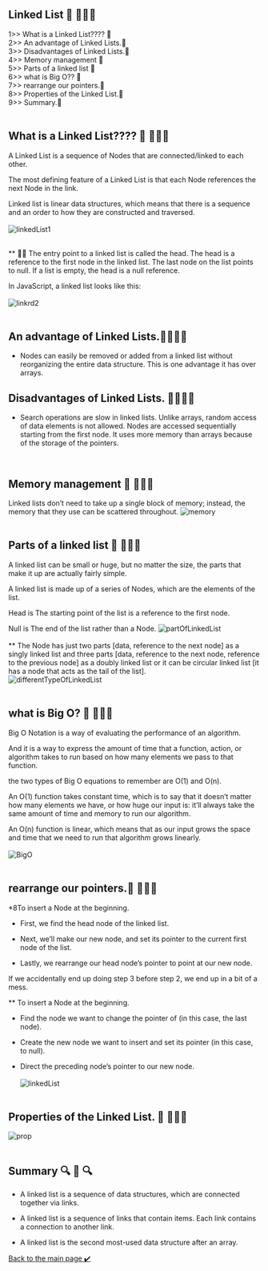 ## Linked List 👋 👩🏻‍💻 

1>> What is a Linked List???? 👀 <br>
2>> An advantage of Linked Lists.👀 <br>
3>> Disadvantages of Linked Lists.👀 <br>
4>> Memory management 👀 <br>
5>> Parts of a linked list 👀 <br>
6>> what is Big O?? 👀 <br>
7>> rearrange our pointers.👀<br>
8>> Properties of the Linked List.👀<br>
9>> Summary.👀<br><br>


## What is a Linked List???? 👀 👩🏻‍🏫
A Linked List is a sequence of Nodes that are connected/linked to each other.

The most defining feature of a Linked List is that each Node references the next Node in the link.

Linked list is linear data structures, which means that there is a sequence and an order to how they are constructed and traversed.
<br><br>
![linkedList1](./assest/linked1.png)
<br>
<br>

** ✍🏾  The entry point to a linked list is called the head. The head is a reference to the first node in the linked list. The last node on the list points to null. If a list is empty, the head is a null reference.

In JavaScript, a linked list looks like this:<br><br>
![linkrd2](./assest/linked2.png)
<br>
<br>

## An advantage of Linked Lists.👀👩🏻‍🏫
- Nodes can easily be removed or added from a linked list without reorganizing the entire data structure. This is one advantage it has over arrays.

## Disadvantages of Linked Lists. 👀👩🏻‍🏫
- Search operations are slow in linked lists. Unlike arrays, random access of data elements is not allowed. Nodes are accessed sequentially starting from the first node.
It uses more memory than arrays because of the storage of the pointers.<br>
<br>

## Memory management 👀 👩🏻‍🏫
Linked lists don’t need to take up a single block of memory; instead, the memory that they use can be scattered throughout.
![memory](./assest/linked3.png)
<br><br>

## Parts of a linked list 👀 👩🏻‍🏫
A linked list can be small or huge, but no matter the size, the parts that make it up are actually fairly simple.

A linked list is made up of a series of Nodes, which are the elements of the list.

Head is The starting point of the list is a reference to the first node.

Null is The end of the list rather than a Node.
![partOfLinkedList](./assest/linked4.png)
<br><br>
** The Node has just two parts [data, reference to the next node] as a singly linked list and three parts [data, reference to the next node, reference to the previous node] as a doubly linked list or it can be circular linked list [it has a node that acts as the tail of the list].<br>
![differentTypeOfLinkedList](./assest/linked5.png)
<br><br>

## what is Big O? 👀 👩🏻‍🏫
Big O Notation is a way of evaluating the performance of an algorithm.

And it is a way to express the amount of time that a function, action, or algorithm takes to run based on how many elements we pass to that function.

the two types of Big O equations to remember are O(1) and O(n).

An O(1) function takes constant time, which is to say that it doesn’t matter how many elements we have, or how huge our input is: it’ll always take the same amount of time and memory to run our algorithm.

An O(n) function is linear, which means that as our input grows the space and time that we need to run that algorithm grows linearly.<br><br>
![BigO](./assest/bigO.png)
<br><br>

## rearrange our pointers.👀 👩🏻‍🏫
*8To insert a Node at the beginning.

- First, we find the head node of the linked list.

- Next, we’ll make our new node, and set its pointer to the current first node of the list.

- Lastly, we rearrange our head node’s pointer to point at our new node.

If we accidentally end up doing step 3 before step 2, we end up in a bit of a mess.

** To insert a Node at the beginning.

- Find the node we want to change the pointer of (in this case, the last node).

- Create the new node we want to insert and set its pointer (in this case, to null).

- Direct the preceding node’s pointer to our new node.
<br><br>
![linkedList](./assest/linked6.png)
<br><br>

## Properties of the Linked List. 👀 👩🏻‍🏫
![prop](./assest/linked7.png)
<br>
<br>

## Summary  🔍 👀 🔍
- A linked list is a sequence of data structures, which are connected together via links.

- A linked list is a sequence of links that contain items. Each link contains a connection to another link.

- A linked list is the second most-used data structure after an array.





[Back to the main page  ✔️](README.md)





